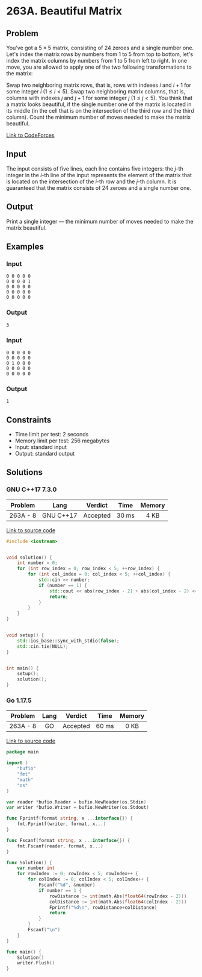 # 263A. Beautiful Matrix

## Problem

You've got a $5 \times 5$ matrix, consisting of 24 zeroes and a single number one. Let's index the matrix rows by numbers from 1 to 5 from top to bottom, let's index the matrix columns by numbers from 1 to 5 from left to right. In one move, you are allowed to apply one of the two following transformations to the matrix:

Swap two neighboring matrix rows, that is, rows with indexes $i$ and $i + 1$ for some integer $i$ ($1 \leq i \lt 5$).
Swap two neighboring matrix columns, that is, columns with indexes $j$ and $j + 1$ for some integer $j$ ($1 \leq j \lt 5$).
You think that a matrix looks beautiful, if the single number one of the matrix is located in its middle (in the cell that is on the intersection of the third row and the third column). Count the minimum number of moves needed to make the matrix beautiful.

[Link to CodeForces](https://codeforces.com/problemset/problem/263/A)

## Input

The input consists of five lines, each line contains five integers: the $j$-th integer in the $i$-th line of the input represents the element of the matrix that is
located on the intersection of the $i$-th row and the $j$-th column. It is guaranteed that the matrix consists of 24 zeroes and a single number one.

## Output

Print a single integer — the minimum number of moves needed to make the matrix beautiful.

## Examples

### Input

```
0 0 0 0 0
0 0 0 0 1
0 0 0 0 0
0 0 0 0 0
0 0 0 0 0
```

### Output

```
3
```

### Input

```
0 0 0 0 0
0 0 0 0 0
0 1 0 0 0
0 0 0 0 0
0 0 0 0 0
```

### Output

```
1
```

## Constraints

  - Time limit per test: 2 seconds
  - Memory limit per test: 256 megabytes
  - Input: standard input
  - Output: standard output

## Solutions

### GNU C++17 7.3.0

| Problem  |    Lang   |  Verdict | Time  | Memory |
|:--------:|:---------:|:--------:|:-----:|:------:|
| 263A - 8 | GNU C++17 | Accepted | 30 ms |  4 KB  |

[Link to source code](solution.cpp)

```c++
#include <iostream>


void solution() {
    int number = 0;
    for (int row_index = 0; row_index < 5; ++row_index) {
        for (int col_index = 0; col_index < 5; ++col_index) {
            std::cin >> number;
            if (number == 1) {
                std::cout << abs(row_index - 2) + abs(col_index - 2) << '\n';
                return;
            }
        }
    }
}


void setup() {
    std::ios_base::sync_with_stdio(false);
    std::cin.tie(NULL);
}


int main() {
    setup();
    solution();
}
```

### Go 1.17.5

| Problem  |    Lang   |  Verdict | Time  | Memory |
|:--------:|:---------:|:--------:|:-----:|:------:|
| 263A - 8 |    GO     | Accepted | 60 ms |  0 KB  |

[Link to source code](solution.go)

```go
package main

import (
	"bufio"
	"fmt"
	"math"
	"os"
)

var reader *bufio.Reader = bufio.NewReader(os.Stdin)
var writer *bufio.Writer = bufio.NewWriter(os.Stdout)

func Fprintf(format string, x ...interface{}) {
	fmt.Fprintf(writer, format, x...)
}

func Fscanf(format string, x ...interface{}) {
	fmt.Fscanf(reader, format, x...)
}

func Solution() {
	var number int
	for rowIndex := 0; rowIndex < 5; rowIndex++ {
		for colIndex := 0; colIndex < 5; colIndex++ {
			Fscanf("%d", &number)
			if number == 1 {
				rowDistance := int(math.Abs(float64(rowIndex - 2)))
				colDistance := int(math.Abs(float64(colIndex - 2)))
				Fprintf("%d\n", rowDistance+colDistance)
				return
			}
		}
		Fscanf("\n")
	}
}

func main() {
	Solution()
	writer.Flush()
}
```
